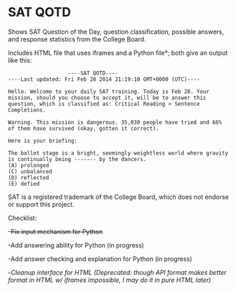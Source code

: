 SAT QOTD
=======

Shows SAT Question of the Day, question classification, possible answers, and response statistics from the College Board.

Includes HTML file that uses iframes and a Python file*; both give an output like this:


<pre><code>                   ----SAT QOTD----
----Last updated: Fri Feb 28 2014 21:19:10 GMT+0000 (UTC)----

Hello. Welcome to your daily SAT training. Today is Feb 28. Your mission, should you choose to accept it, will be to answer this question, which is classified as: Critical Reading > Sentence Completions.

Warning. This mission is dangerous. 35,030 people have tried and 66% of them have survived (okay, gotten it correct).

Here is your briefing:

The ballet stage is a bright, seemingly weightless world where gravity is continually being ------- by the dancers.
(A) prolonged
(C) unbalanced
(D) reflected
(E) defied
</code></pre>

SAT is a registered trademark of the College Board, which does not endorse or support this project.

Checklist:

-~~Fix input mechanism for Python~~

-Add answering ability for Python (in progress)

-Add answer checking and explanation for Python (in progress)

-_Cleanup interface for HTML (Deprecated: though API format makes better format in HTML w/ iframes impossible, I may do it in pure HTML later)_
